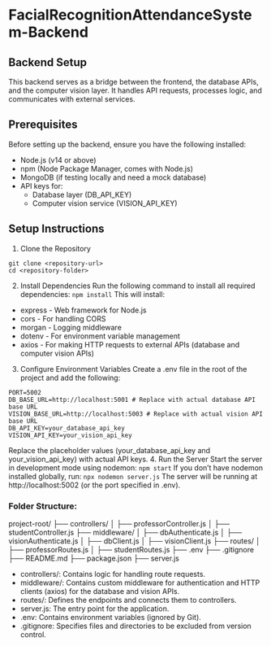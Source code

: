 # FacialRecognitionAttendanceSystem-Backend

## Backend Setup
This backend serves as a bridge between the frontend, the database APIs, and the computer vision layer. It handles API requests, processes logic, and communicates with external services.

## Prerequisites
Before setting up the backend, ensure you have the following installed:
- Node.js (v14 or above)
- npm (Node Package Manager, comes with Node.js)
- MongoDB (if testing locally and need a mock database)
- API keys for:
    - Database layer (DB_API_KEY)
    - Computer vision service (VISION_API_KEY)

## Setup Instructions
1. Clone the Repository
```
git clone <repository-url>
cd <repository-folder>
```
2. Install Dependencies
Run the following command to install all required dependencies:
`npm install`
This will install:
- express - Web framework for Node.js
- cors - For handling CORS
- morgan - Logging middleware
- dotenv - For environment variable management
- axios - For making HTTP requests to external APIs (database and computer vision APIs)
3. Configure Environment Variables
Create a .env file in the root of the project and add the following:
```
PORT=5002
DB_BASE_URL=http://localhost:5001 # Replace with actual database API base URL
VISION_BASE_URL=http://localhost:5003 # Replace with actual vision API base URL
DB_API_KEY=your_database_api_key
VISION_API_KEY=your_vision_api_key
```
Replace the placeholder values (your_database_api_key and your_vision_api_key) with actual API keys.
4. Run the Server
Start the server in development mode using nodemon:
`npm start`
If you don’t have nodemon installed globally, run:
`npx nodemon server.js`
The server will be running at http://localhost:5002 (or the port specified in .env).

### Folder Structure:
project-root/
├── controllers/
│   ├── professorController.js
│   ├── studentController.js
├── middleware/
│   ├── dbAuthenticate.js
│   ├── visionAuthenticate.js
│   ├── dbClient.js
│   ├── visionClient.js
├── routes/
│   ├── professorRoutes.js
│   ├── studentRoutes.js
├── .env
├── .gitignore
├── README.md
├── package.json
├── server.js

- controllers/: Contains logic for handling route requests.
- middleware/: Contains custom middleware for authentication and HTTP clients (axios) for the database and vision APIs.
- routes/: Defines the endpoints and connects them to controllers.
- server.js: The entry point for the application.
- .env: Contains environment variables (ignored by Git).
- .gitignore: Specifies files and directories to be excluded from version control.
